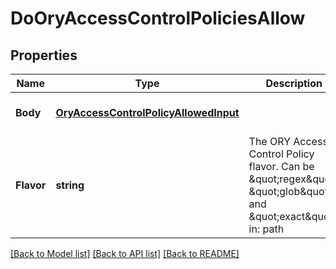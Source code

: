 # DoOryAccessControlPoliciesAllow

## Properties
Name | Type | Description | Notes
------------ | ------------- | ------------- | -------------
**Body** | [**OryAccessControlPolicyAllowedInput**](oryAccessControlPolicyAllowedInput.md) |  | [optional] [default to null]
**Flavor** | **string** | The ORY Access Control Policy flavor. Can be \&quot;regex\&quot;, \&quot;glob\&quot;, and \&quot;exact\&quot;.  in: path | [default to null]

[[Back to Model list]](../README.md#documentation-for-models) [[Back to API list]](../README.md#documentation-for-api-endpoints) [[Back to README]](../README.md)


